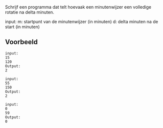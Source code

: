 Schrijf een programma dat telt hoevaak een minutenwijzer een volledige rotatie na delta minuten.

input:
m: startpunt van de minutenwijzer (in minuten)
d: delta minuten na de start (in minuten)

## Voorbeeld

```console?lang=python=>>>
input:
15
120
Output:
2
```

```console?lang=python=>>>
input:
55
150
Output:
2
```

```console?lang=python=>>>
input:
0
59
Output:
0
```